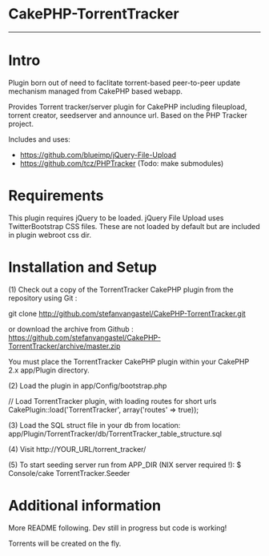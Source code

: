 # CakePHP-TorrentTracker
- - -

# Intro

Plugin born out of need to faclitate torrent-based peer-to-peer update mechanism managed from CakePHP based webapp.

Provides Torrent tracker/server plugin for CakePHP including fileupload, torrent creator, seedserver and announce url. Based on the PHP Tracker project.

Includes and uses:

* https://github.com/blueimp/jQuery-File-Upload
* https://github.com/tcz/PHPTracker
(Todo: make submodules)

# Requirements

This plugin requires jQuery to be loaded. jQuery File Upload uses TwitterBootstrap CSS files. These are not loaded by default but are included in plugin webroot css dir.

# Installation and Setup

(1) Check out a copy of the TorrentTracker CakePHP plugin from the repository using Git :

git clone http://github.com/stefanvangastel/CakePHP-TorrentTracker.git

or download the archive from Github : https://github.com/stefanvangastel/CakePHP-TorrentTracker/archive/master.zip

You must place the TorrentTracker CakePHP plugin within your CakePHP 2.x app/Plugin directory.

(2) Load the plugin in app/Config/bootstrap.php

// Load TorrentTracker plugin, with loading routes for short urls
CakePlugin::load('TorrentTracker', array('routes' => true));

(3) Load the SQL struct file in your db from location: app/Plugin/TorrentTracker/db/TorrentTracker_table_structure.sql

(4) Visit http://YOUR_URL/torrent_tracker/

(5) To start seeding server run from APP_DIR (NIX server required !): $ Console/cake TorrentTracker.Seeder

# Additional information

More README following. Dev still in progress but code is working! 

Torrents will be created on the fly.

